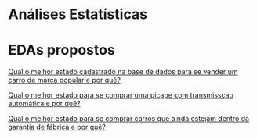 # Análises Estatísticas

# EDAs propostos
[Qual o melhor estado cadastrado na base de dados para se vender um carro de marca popular e por quê?](https://rpubs.com/rafaelpd/1062934)

[Qual o melhor estado para se comprar uma picape com transmissçao automática e por quê?](https://rpubs.com/rafaelpd/1062952)

[Qual o melhor estado para se comprar carros que ainda estejam dentro da garantia de fábrica e por quê?](https://rpubs.com/rafaelpd/1062976)
